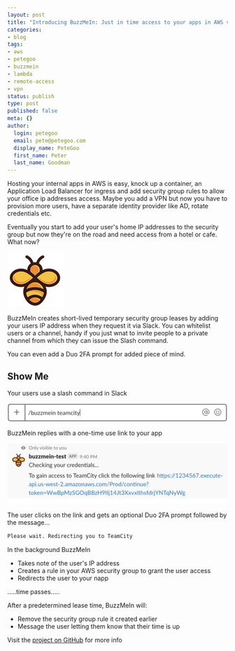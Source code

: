 ```yaml
---
layout: post
title: "Introducing BuzzMeIn: Just in time access to your apps in AWS via Slack"
categories:
- blog
tags:
- aws
- petegoo
- buzzmein
- lambda
- remote-access
- vpn
status: publish
type: post
published: false
meta: {}
author:
  login: petegoo
  email: pete@petegoo.com
  display_name: PeteGoo
  first_name: Peter
  last_name: Goodman
---
```

Hosting your internal apps in AWS is easy, knock up a container, an Application Load Balancer for 
ingress and add security group rules to allow your office ip addresses access. Maybe you add a VPN but 
now you have to provision more users, have a separate identity provider like AD, rotate credentials
etc.

Eventually you start to add your user's home IP addresses to the security group but now they're on 
the road and need access from a hotel or cafe. What now?

![/buzzmein](/images/2018/bee_logo_128x128.png)

BuzzMeIn creates short-lived temporary security group leases by adding your users IP address when
they request it via Slack. You can whitelist users or a channel, handy if you just wnat to invite people 
to a private channel from which they can issue the Slash command.

You can even add a Duo 2FA prompt for added piece of mind.

## Show Me

Your users use a slash command in Slack

![/buzzmein teamcity](/images/2018/buzzmein_slashcommand.png)
 

BuzzMein replies with a one-time use link to your app

![/buzzmein teamcity](/images/2018/buzzmein_response.png)

The user clicks on the link and gets an optional Duo 2FA prompt followed by the message...

```bash
Please wait. Redirecting you to TeamCity
```

In the background BuzzMeIn 
- Takes note of the user's IP address
- Creates a rule in your AWS security group to grant the user access
- Redirects the user to your napp

.....time passes.....

After a predetermined lease time, BuzzMeIn will:
- Remove the security group rule it created earlier
- Message the user letting them know that their time is up

Visit the [project on GitHub](https://github.com/petegoo/buzzmein/) for more info
